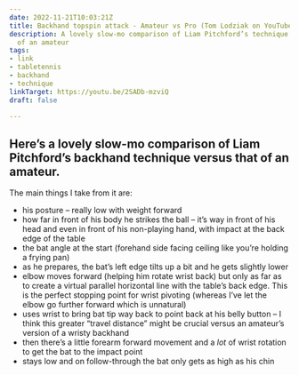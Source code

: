 ```yaml
---
date: 2022-11-21T10:03:21Z
title: Backhand topspin attack - Amateur vs Pro (Tom Lodziak on YouTube)
description: A lovely slow-mo comparison of Liam Pitchford’s technique versus that
  of an amateur
tags:
- link
- tabletennis
- backhand
- technique
linkTarget: https://youtu.be/2SADb-mzviQ
draft: false

---
```

Here’s a lovely slow-mo comparison of Liam Pitchford’s backhand technique versus that of an amateur.
---

The main things I take from it are:

* his posture – really low with weight forward
* how far in front of his body he strikes the ball – it’s way in front of his head and even in front of his non-playing hand, with impact at the back edge of the table
* the bat angle at the start (forehand side facing ceiling like you’re holding a frying pan)
* as he prepares, the bat’s left edge tilts up a bit and he gets slightly lower
* elbow moves forward (helping him rotate wrist back) but only as far as to create a virtual parallel horizontal line with the table’s back edge. This is the perfect stopping point for wrist pivoting (whereas I’ve let the elbow go further forward which is unnatural)  
* uses wrist to bring bat tip way back to point back at his belly button – I think this greater “travel distance” might be crucial versus an amateur’s version of a wristy backhand 
* then there’s a little forearm forward movement and a _lot_ of wrist rotation to get the bat to the impact point
* stays low and on follow-through the bat only gets as high as his chin
